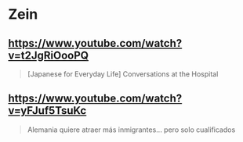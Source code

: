 # Zein

## https://www.youtube.com/watch?v=t2JgRiOooPQ 

> [Japanese for Everyday Life] Conversations at the Hospital 

## https://www.youtube.com/watch?v=yFJuf5TsuKc
> Alemania quiere atraer más inmigrantes... pero solo cualificados 
